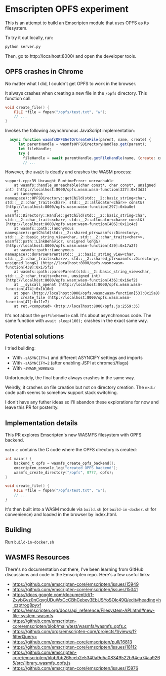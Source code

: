 # Emscripten OPFS experiment

This is an attempt to build an Emscripten module that uses
OPFS as its filesystem.

To try it out locally, run:

```bash
python server.py
```

Then, go to http://localhost:8000/ and open the developer tools.

## OPFS crashes in Chrome

No matter what I did, I couldn't get OPFS to work in the browser.

It always crashes when creating a new file in the `/opfs` directory. This function call:

```c
void create_file() {
    FILE *file = fopen("/opfs/test.txt", "w");
    // ...
}
```

Invokes the following asynchronous JavaScript implementation:

```js
  async function wasmfsOPFSGetOrCreateFile(parent, name, create) {
      let parentHandle = wasmfsOPFSDirectoryHandles.get(parent);
      let fileHandle;
      try {
        fileHandle = await parentHandle.getFileHandle(name, {create: create});
        // ...
```

However, the `await` is deadly and crashes the WASM process:

```
support.cpp:39 Uncaught RuntimeError: unreachable
    at wasmfs::handle_unreachable(char const*, char const*, unsigned int) (http://localhost:8000/opfs.wasm:wasm-function[327]:0xf3d3)
    at (anonymous namespace)::OPFSDirectory::getChild(std::__2::basic_string<char, std::__2::char_traits<char>, std::__2::allocator<char>> const&) (http://localhost:8000/opfs.wasm:wasm-function[297]:0xba0e)
    at wasmfs::Directory::Handle::getChild(std::__2::basic_string<char, std::__2::char_traits<char>, std::__2::allocator<char>> const&) (http://localhost:8000/opfs.wasm:wasm-function[406]:0x11c4c)
    at wasmfs::path::(anonymous namespace)::getChild(std::__2::shared_ptr<wasmfs::Directory>, std::__2::basic_string_view<char, std::__2::char_traits<char>>, wasmfs::path::LinkBehavior, unsigned long&) (http://localhost:8000/opfs.wasm:wasm-function[439]:0x17a2f)
    at wasmfs::path::(anonymous namespace)::doParseParent(std::__2::basic_string_view<char, std::__2::char_traits<char>>, std::__2::shared_ptr<wasmfs::Directory>, unsigned long&) (http://localhost:8000/opfs.wasm:wasm-function[438]:0x175f2)
    at wasmfs::path::parseParent(std::__2::basic_string_view<char, std::__2::char_traits<char>>, unsigned int) (http://localhost:8000/opfs.wasm:wasm-function[436]:0x16ef2)
    at __syscall_openat (http://localhost:8000/opfs.wasm:wasm-function[474]:0x1b10d)
    at open (http://localhost:8000/opfs.wasm:wasm-function[53]:0x15a8)
    at create_file (http://localhost:8000/opfs.wasm:wasm-function[47]:0x11e7)
    at ret.<computed> (http://localhost:8000/opfs.js:2559:35)
```

It's not about the `getFileHandle` call. It's about asynchronous code. The same function with `await sleep(100);` crashes in the exact same way.

## Potential solutions

I tried building:

-   With `-sASYNCIFY=1` and different ASYNCIFY settings and imports
-   With `-sASYNCIFY=2` (after enabling JSPI at chrome://flags)
-   With `-sWASM_WORKERS`

Unfortunately, the final bundle always crashes in the same way.

Weirdly, it crashes on file creation but not on directory creation. The `mkdir` code path seems to somehow support stack switching.

I don't have any futher ideas so I'll abandon these explorations for now and leave this PR for posterity.

## Implementation details

This PR explores Emscripten's new WASMFS filesystem with OPFS backend.

`main.c` contains the C code where the OPFS directory is created:

```c
int main() {
    backend_t opfs = wasmfs_create_opfs_backend();
    emscripten_console_log("created OPFS backend");
    wasmfs_create_directory("/opfs", 0777, opfs);
}

void create_file() {
    FILE *file = fopen("/opfs/test.txt", "w");
    // ...
}
```

It's then built into a WASM module via `build.sh` (or `build-in-docker.sh` for convenience) and loaded in the browser by index.html.

## Building

Run `build-in-docker.sh`

## WASMFS Resources

There's no documentation out there, I've been learning from GitHub discussions and code in the Emscripten repo. Here's a few useful links:

-   https://github.com/emscripten-core/emscripten/issues/15949
-   https://github.com/emscripten-core/emscripten/issues/15041
-   https://docs.google.com/document/d/1-ZxybGvz0nCqygUDuWxCcCBhCebev3EbUSYoSOlc49Q/edit#heading=h.xzptrog8pyxf
-   https://emscripten.org/docs/api_reference/Filesystem-API.html#new-file-system-wasmfs
-   https://github.com/emscripten-core/emscripten/blob/main/test/wasmfs/wasmfs_opfs.c
-   https://github.com/orgs/emscripten-core/projects/1/views/1?filterQuery=
-   https://github.com/emscripten-core/emscripten/pull/16813
-   https://github.com/emscripten-core/emscripten/issues/18112
-   https://github.com/emscripten-core/emscripten/blob/bb265ceb2e5340a9d5a08349522b94ea74aa9265/src/library_wasmfs_opfs.js
-   https://github.com/emscripten-core/emscripten/issues/15976
